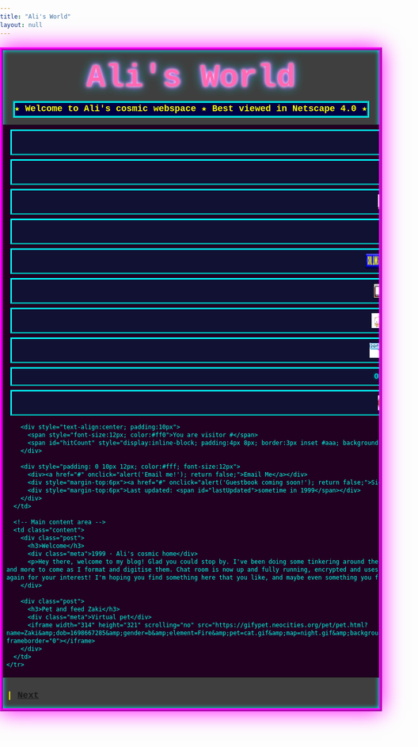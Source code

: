 ```yaml
---
title: "Ali's World"
layout: null
---
```


<style>
  /* General reset and retro background */
  html, body {
    margin: 0;
    padding: 0;
    background-image: url('stars.gif');
    background-repeat: repeat;
    color: #00ffea;
    font-family: "Comic Sans MS", "Courier New", "Lucida Console", "MS Sans Serif", monospace;
  }

  /* Central page container */
  .page {
    width: 760px;
    margin: 20px auto;
    border: 6px ridge #ff00ff;
    background: rgba(0, 0, 0, 0.75);
    box-shadow: 0 0 40px #ff00ff, inset 0 0 10px #00ffff;
  }

  /* Glittery page title */
  #glitter-title {
    font-size: 64px;
    text-align: center;
    color: #ff69b4;
    text-shadow: 0 0 6px #fff, 0 0 12px #ff00ff, 0 0 20px #00ffff;
    margin: 0;
    padding: 20px 10px 0;
  }

  /* Marquee banner styling */
  .marquee-wrap {
    margin: 10px 20px;
    border: 4px groove #00ffff;
    background: #000044;
  }
  marquee {
    color: #ffff00;
    font-weight: bold;
    font-size: 18px;
  }

  /* Layout structure */
  .layout {
    width: 100%;
    border-collapse: collapse;
  }
  .sidebar {
    width: 200px;
    background: #220022;
    border-right: 4px ridge #ff00ff;
    vertical-align: top;
  }
  .content {
    padding: 10px 14px 20px;
    vertical-align: top;
  }

  /* Navigation links */
  .nav a {
    display: block;
    margin: 8px;
    padding: 8px;
    border: 3px outset #00ffff;
    background: #111133;
    color: #00ffff;
    text-decoration: none;
    text-align: center;
    text-transform: uppercase;
    text-shadow: 0 0 4px #00ffff;
  }
  .nav a:hover {
    border-style: inset;
    color: #ff69b4;
    background: #330033;
  }

  /* Size and alignment for navigation icons */
  .nav-icon {
    vertical-align: middle;
    width: 30px;
    height: 30px;
    margin-right: 6px;
  }

  /* Post containers */
  .post {
    margin: 16px 0 24px;
    padding: 10px;
    border: 4px groove #ff69b4;
    background: rgba(30, 0, 30, 0.6);
  }
  .post h3 {
    margin: 0 0 6px 0;
    color: #ff69b4;
    text-shadow: 0 0 6px #ff69b4;
  }
  .post .meta {
    font-size: 12px;
    color: #ffff66;
  }

  /* Footer styling */
  .footer {
    padding: 12px;
    text-align: center;
    color: #fff;
  }
</style>

<div class="page">
  <h1 id="glitter-title">Ali's World</h1>

  <div class="marquee-wrap">
    <marquee behavior="alternate" scrollamount="6">
      ★ Welcome to Ali's cosmic webspace ★ Best viewed in Netscape 4.0 ★
    </marquee>
  </div>

  <table class="layout">
    <tr>
      <!-- Sidebar with navigation and counter -->
      <td class="sidebar">
        <div class="nav">
          <a href="index.html"><img src="cutehome.gif" alt="Home" class="nav-icon">Home</a>
          <a href="about.html"><img src="about.gif" alt="About" class="nav-icon">About</a>
          <a href="blog_posts.html"><img src="post.gif" alt="Entries" class="nav-icon">Entries</a>
          <a href="chat.html"><img src="chattt.gif" alt="Chat" class="nav-icon">Chat</a>
          <a href="coolsite.html"><img src="coollinks.gif" alt="Kool Webpages" class="nav-icon">Kool Webpages</a>
          <a href="guestbook.html"><img src="book-0037.gif" alt="Guestbook" class="nav-icon">Guestbook</a>
          <a href="books.html"><img src="catread.gif" alt="Kool Books" class="nav-icon">Kool Books</a>
          <a href="Truth2.html"><img src="math.gif" alt="Truth Table" class="nav-icon">Truth Table</a>
          <a href="oudsimulator.html">Oud Simulator</a>
          <a href="contact.html"><img src="phone.gif" alt="Contact" class="nav-icon">Contact</a>
        </div>

        <div style="text-align:center; padding:10px">
          <span style="font-size:12px; color:#ff0">You are visitor #</span>
          <span id="hitCount" style="display:inline-block; padding:4px 8px; border:3px inset #aaa; background:#000; color:#00ff00; font-family:'Courier New', monospace; letter-spacing:2px;">000001</span>
        </div>

        <div style="padding: 0 10px 12px; color:#fff; font-size:12px">
          <div><a href="#" onclick="alert('Email me!'); return false;">Email Me</a></div>
          <div style="margin-top:6px"><a href="#" onclick="alert('Guestbook coming soon!'); return false;">Sign my Guestbook</a></div>
          <div style="margin-top:6px">Last updated: <span id="lastUpdated">sometime in 1999</span></div>
        </div>
      </td>

      <!-- Main content area -->
      <td class="content">
        <div class="post">
          <h3>Welcome</h3>
          <div class="meta">1999 · Ali's cosmic home</div>
          <p>Hey there, welcome to my blog! Glad you could stop by. I've been doing some tinkering around these digital corners, and I'm thrilled to go live. There are a few things you can check out; blog posts lined up above, and more to come as I format and digitise them. Chat room is now up and fully running, encrypted and uses my personal server. You can now also check out the cool hyperlinks and books. Feedback is always welcome. Thanks again for your interest! I'm hoping you find something here that you like, and maybe even something you find slightly offensive! Oh, and don't forget to feed Zaki while you're here!</p>
        </div>

        <div class="post">
          <h3>Pet and feed Zaki</h3>
          <div class="meta">Virtual pet</div>
          <iframe width="314" height="321" scrolling="no" src="https://gifypet.neocities.org/pet/pet.html?name=Zaki&amp;dob=1698667285&amp;gender=b&amp;element=Fire&amp;pet=cat.gif&amp;map=night.gif&amp;background=https%3A%2F%2Fmedia.giphy.com%2Fmedia%2FFlodpfQUBSp20%2Fgiphy.gif&amp;tablecolor=%23000000&amp;textcolor=%238700e0" frameborder="0"></iframe>
        </div>
      </td>
    </tr>
  </table>

  <div class="footer">
    <marquee scrollamount="3" direction="right">© 1999–2000 Ali's Blog — Part of the Galactic Webring · <a href="#" onclick="alert('Prev page broken'); return false;">Prev</a> | <a href="#" onclick="alert('Next page loading...'); return false;">Next</a></marquee>
  </div>
</div>

<script>
  (function() {
    try {
      var key = 'geocities_hit_counter';
      var n = parseInt(localStorage.getItem(key) || '0', 10) + 1;
      localStorage.setItem(key, n);
      var s = String(n).padStart(6, '0');
      document.getElementById('hitCount').textContent = s;
    } catch (e) {
      // If localStorage is unavailable, do nothing.
    }
  })();

  // Display last modified date
  document.getElementById('lastUpdated').textContent = document.lastModified || '1999-08-01';
</script>

